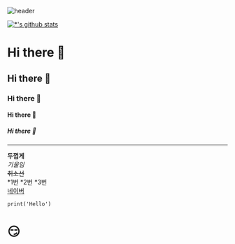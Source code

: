 ![header](https://capsule-render.vercel.app/api?type=rounded&color=gradient&text=%20깃허브%20&&animation=scaleIn)

[![*'s github stats](https://github-readme-stats.vercel.app/api?username=liasdkas)](https://github.com/liasdkas)


# Hi there 👋
## Hi there 👋
### Hi there 👋
#### Hi there 👋
##### Hi there 👋

--- 

**두껍게**<br>
*기울임*<br>
~~취소선~~<br>
*1번
*2번
*3번<br>
[네이버](www.naver.com)
```
print('Hello')
```

# 😏
